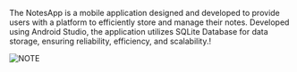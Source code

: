 The NotesApp is a mobile application designed and developed to provide users with a platform to efficiently store and manage their notes. Developed using Android Studio, the application utilizes SQLite Database for data storage, ensuring reliability, efficiency, and scalability.!

![NOTE](https://github.com/user-attachments/assets/ba74266b-16e1-4ba6-8a00-f390d252c20a)
